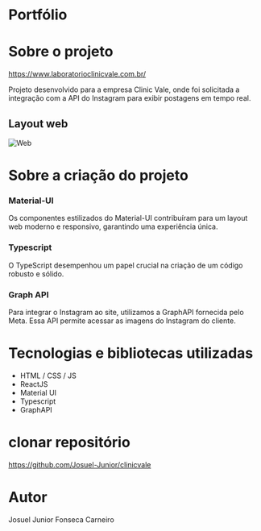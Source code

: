 # Portfólio

# Sobre o projeto

https://www.laboratorioclinicvale.com.br/

 
Projeto desenvolvido para a empresa Clinic Vale, onde foi solicitada a integração com a API do Instagram para exibir postagens em tempo real. 

## Layout web
![Web](https://www.datocms-assets.com/115877/1708378691-clinic-certo.png)



# Sobre a criação do projeto

### Material-UI

Os componentes estilizados do Material-UI contribuíram para um layout 
web moderno e responsivo, garantindo uma experiência única.

### Typescript

O TypeScript desempenhou um papel crucial na criação de um código robusto e sólido.


### Graph API

Para integrar o Instagram ao site, utilizamos a GraphAPI fornecida pelo Meta. Essa API permite acessar as imagens do Instagram do cliente.


# Tecnologias e bibliotecas utilizadas

- HTML / CSS / JS
- ReactJS
- Material UI
- Typescript
- GraphAPI


# clonar repositório
https://github.com/Josuel-Junior/clinicvale


# Autor

Josuel Junior Fonseca Carneiro
